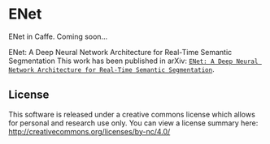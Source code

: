 # ENet
ENet in Caffe. Coming soon...

ENet: A Deep Neural Network Architecture for Real-Time Semantic Segmentation
This work has been published in arXiv: [`ENet: A Deep Neural Network Architecture for Real-Time Semantic Segmentation`](https://arxiv.org/abs/1606.02147).


## License

This software is released under a creative commons license which allows for personal and research use only. You can view a license summary here: http://creativecommons.org/licenses/by-nc/4.0/
